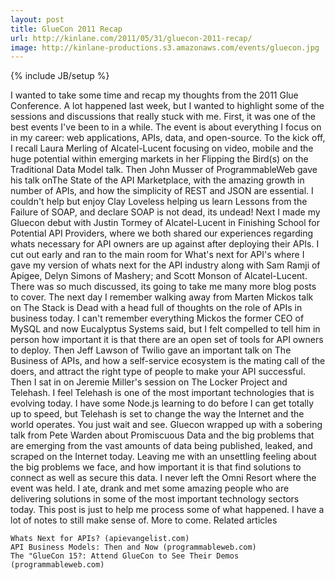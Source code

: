 ```yaml
---
layout: post
title: GlueCon 2011 Recap
url: http://kinlane.com/2011/05/31/gluecon-2011-recap/
image: http://kinlane-productions.s3.amazonaws.com/events/gluecon.jpg
---
```

{% include JB/setup %}
I wanted to take some time and recap my thoughts from the 2011 Glue Conference.
A lot happened last week, but I wanted to highlight some of the sessions and discussions that really stuck with me.
First, it was one of the best events I've been to in a while.  The event is about everything I focus on in my career:  web applications, APIs, data, and open-source.
To the kick off, I recall Laura Merling of Alcatel-Lucent focusing on video, mobile and the huge potential within emerging markets in her Flipping the Bird(s) on the Traditional Data Model talk.
Then John Musser of ProgrammableWeb gave his talk onThe State of the API Marketplace, with the amazing growth in number of APIs, and how the simplicity of REST and JSON are essential.
I couldn't help but enjoy Clay Loveless helping us learn Lessons from the Failure of SOAP, and declare SOAP is not dead, its undead!
Next I made my Gluecon debut with Justin Tormey of Alcatel-Lucent in Finishing School for Potential API Providers, where we both shared our experiences regarding whats necessary for API owners are up against after deploying their APIs.
I cut out early and ran to the main room for What's next for API's where I gave my version of whats next for the API industry along with Sam Ramji of Apigee, Delyn Simons of Mashery; and Scott Monson of Alcatel-Lucent.   There was so much discussed, its going to take me many more blog posts to cover.
The next day I remember walking away from Marten Mickos talk on The Stack is Dead with a head full of thoughts on the role of APIs in business today.  I can't remember everything Mickos the former CEO of MySQL and now Eucalyptus Systems said, but I felt compelled to tell him in person how important it is that there are an open set of tools for API owners to deploy.
Then Jeff Lawson of Twilio gave an important talk on The Business of APIs, and how a self-service ecosystem is the mating call of the doers, and attract the right type of people to make your API successful.
Then I sat in on Jeremie Miller's session on The Locker Project and Telehash.   I feel Telehash is one of the most important technologies that is evolving today.   I have some Node.js learning to do before I can get totally up to speed, but Telehash is set to change the way the Internet and the world operates.  You just wait and see.
Gluecon wrapped up with a sobering talk from Pete Warden about Promiscuous Data and the big problems that are emerging from the vast amounts of data being published, leaked, and scraped on the Internet today.  Leaving me with an unsettling feeling about the big problems we face, and how important it is that find solutions to connect as well as secure this data.
I never left the Omni Resort where the event was held.  I ate, drank and met some amazing people who are delivering solutions in some of the most important technology sectors today.
This post is just to help me process some of what happened.  I have a lot of notes to still make sense of.  More to come.
Related articles

	Whats Next for APIs? (apievangelist.com)
	API Business Models: Then and Now (programmableweb.com)
	The "GlueCon 15?: Attend GlueCon to See Their Demos (programmableweb.com)

